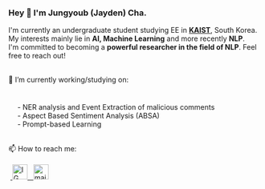 ### Hey 👋 I'm Jungyoub (Jayden) Cha.

<p>

I'm currently an undergraduate student studying EE in <strong><a href="https://www.kaist.ac.kr/en/">KAIST</a></strong>, South Korea. 
<br>My interests mainly lie in <strong>AI, Machine Learning</strong> and more recently <strong>NLP</strong>.
<br>I'm committed to becoming a <strong>powerful researcher in the field of NLP</strong>. Feel free to reach out! 
</p>

<br>
🔭 I’m currently working/studying on: 
	<p style="margin-bottom:1cm;">
  <p>
         &ensp;&ensp; - NER analysis and Event Extraction of malicious comments
        <br> &ensp;&ensp; - Aspect Based Sentiment Analysis (ABSA)
        <br> &ensp;&ensp; - Prompt-based Learning
<br>
<br>
</p>
📫 How to reach me: <br><br>
    &nbsp;<a href="https://www.instagram.com/yubb3/">
         <img alt="IG" src="https://user-images.githubusercontent.com/97519387/195398291-11ab8bdc-01af-431d-8604-18329628e1b6.png"
         width=30" height="30"> &nbsp;
    <a href="mailto:jungyoub.cha@kaist.ac.kr">
         <img alt="mail" src="https://user-images.githubusercontent.com/97519387/195399316-09999440-e096-4ef5-a550-5120ae5b1c88.png"
         width=30" height="30">
<br>




<!--

**sunnyc98/sunnyc98** is a ✨ _special_ ✨ repository because its `README.md` (this file) appears on your GitHub profile.

Here are some ideas to get you started:


- 🔭 I’m currently working/studying on:
      - NER analysis on Korean user-generated text data
      - Event Extraction as a modified task of Semantic Role Labeling
- 📫 How to reach me: ...

- 😄 Pronouns: ...
- ⚡ Fun fact: ...
-->
